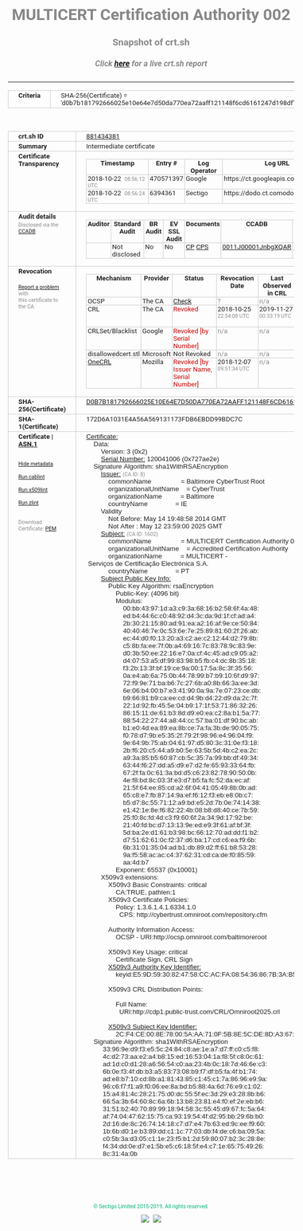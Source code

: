 # MULTICERT Certification Authority 002
### Snapshot of crt.sh
##### Click [here](https://crt.sh/?q=D0B7B181792666025E10E64E7D50DA770EA72AAFF121148F6CD6161247D198DF) for a live crt.sh report

---
<!DOCTYPE HTML PUBLIC "-//W3C//DTD HTML 4.0 Transitional//EN">
<HTML>
<HEAD>
  <META http-equiv="Content-Type" content="text/html; charset=UTF-8">
  <TITLE>crt.sh | d0b7b181792666025e10e64e7d50da770ea72aaff121148f6cd6161247d198df</TITLE>
  <META name="description" content="Free CT Log Certificate Search Tool from Sectigo (formerly Comodo CA)">
  <META name="keywords" content="crt.sh, CT, Certificate Transparency, Certificate Search, SSL Certificate, Sectigo, Comodo CA">
  <LINK href="//fonts.googleapis.com/css?family=Roboto+Mono|Roboto:400,400i,700,700i" rel="stylesheet">
  <STYLE type="text/css">
    a {
      white-space: nowrap;
    }
    body {
      color: #888888;
      font: 12pt Roboto, sans-serif;
      padding-top: 10px;
      text-align: center
    }
    form {
      margin: 0px
    }
    span {
      border-radius: 10px
    }
    span.heading {
      color: #888888;
      font: 12pt Roboto, sans-serif
    }
    span.title {
      background-color: #00B373;
      color: #FFFFFF;
      font: bold 18pt Roboto, sans-serif;
      padding: 0px 5px
    }
    span.text {
      color: #888888;
      font: 10pt Roboto, sans-serif
    }
    span.whiteongrey {
      background-color: #D9D9D6;
      color: #FFFFFF;
      font: bold 18pt Roboto, sans-serif;
      padding: 0px 5px
    }
    table {
      border-collapse: collapse;
      color: #222222;
      font: 10pt Roboto, sans-serif;
      margin-left: auto;
      margin-right: auto
    }
    table.options {
      border: none;
      margin-left: 10px
    }
    td, th {
      border: 1px solid #CCCCCC;
      padding: 0px 2px;
      text-align: left;
      vertical-align: top
    }
    td.outer, th.outer {
      border: 1px solid #CCCCCC;
      padding: 2px 20px;
      text-align: left
    }
    th.heading {
      color: #888888;
      font: bold italic 12pt Roboto, sans-serif;
      padding: 20px 0px 0px;
      text-align: center
    }
    th.options, td.options {
      border: none;
      vertical-align: middle
    }
    td.text {
      font: 10pt "Roboto Mono", sans-serif;
      padding: 2px 20px
    }
    td.heading {
      border: none;
      color: #888888;
      font: 12pt Roboto, sans-serif;
      padding-top: 20px;
      text-align: center
    }
    table.lint td, th {
      text-align: center
    }
    .button {
      background-color: #00B373;
      border-radius: 10px;
      color: #FFFFFF;
      font: bold 13pt Roboto, sans-serif
    }
    .copyright {
      font: 8pt Roboto, sans-serif;
      color: #00B373
    }
    .input {
      border: 1px solid #888888;
      font-weight: bold;
      text-align: center
    }
    .small {
      font: 8pt Roboto, sans-serif;
      color: #888888
    }
    .error {
      background-color: #FFDFDF;
      color: #CC0000;
      font-weight: bold
    }
    .fatal {
      background-color: #0000AA;
      color: #FFFFFF;
      font-weight: bold
    }
    .notice {
      background-color: #FFFFDF;
      color: #606000
    }
    .warning {
      background-color: #FFEFDF;
      color: #DF6000
    }
  </STYLE>
</HEAD>
<BODY>

<TABLE>
  <TR>
    <TH class="outer">Criteria</TH>
    <TD class="outer">SHA-256(Certificate) = 'd0b7b181792666025e10e64e7d50da770ea72aaff121148f6cd6161247d198df'</TD>
  </TR>
</TABLE>
<BR>
<TABLE>
  <TR>
    <TH class="outer">crt.sh ID</TH>
    <TD class="outer"><A href="?id=881434381">881434381</A></TD>
  </TR>
  <TR>
    <TH class="outer">Summary</TH>
    <TD class="outer">Intermediate certificate</TD>
  </TR>
  <TR>
    <TH class="outer">Certificate<BR>Transparency</TH>
    <TD class="outer">
<TABLE class="options" style="margin-left:0px">
  <TR>
    <TH>Timestamp</TH>
    <TH>Entry #</TH>
    <TH>Log Operator</TH>
    <TH>Log URL</TH>
  </TR>
  <TR>
    <TD>2018-10-22&nbsp; <FONT class="small">08:56:12 UTC</FONT></TD>
    <TD>470571397</TD>
    <TD>Google</TD>
    <TD>https://ct.googleapis.com/rocketeer</TD>
  </TR>
  <TR>
    <TD>2018-10-22&nbsp; <FONT class="small">08:56:24 UTC</FONT></TD>
    <TD>6394361</TD>
    <TD>Sectigo</TD>
    <TD>https://dodo.ct.comodo.com</TD>
  </TR>
</TABLE>
    </TD>
  </TR>
  <TR>
    <TH class="outer">Audit details<BR>
      <DIV class="small" style="padding-top:3px">Disclosed via the
        <A href="//ccadb-public.secure.force.com/mozilla/PublicAllIntermediateCerts" target="_blank">CCADB</A></DIV>
    </TH>
    <TD class="outer">
<TABLE class="options" style="margin-left:0px">
  <TR>
    <TH>Auditor</TH>
    <TH>Standard Audit</TH>
    <TH>BR Audit</TH>
    <TH>EV SSL Audit</TH>
    <TH>Documents</TH>
    <TH>CCADB</TH>
    <TH>Root Owner / Certificate</TH>
  </TR>
  <TR>
    <TD style="vertical-align:middle"></TD>
    <TD>Not disclosed    <TD>No    <TD>No    <TD>
      <A href="https://content.digicert.com/wp-content/uploads/2019/04/DigiCert_CP_v418.pdf" target="blank">CP</A>
      <A href="https://content.digicert.com/wp-content/uploads/2019/04/DigiCert_CPS_v418.pdf" target="blank">CPS</A>
    </TD>
    <TD><A href="//ccadb.force.com/0011J00001JnbgXQAR" target="_blank">0011J00001JnbgXQAR</A></TD>
    <TD><A href="/?id=76">DigiCert</A></TD>
  </TR>
</TABLE>
    </TD>
  </TR>
  <TR>
    <TH class="outer">Revocation<BR><BR>
      <DIV class="small" style="padding-top:3px"><A href="?id=881434381&opt=problemreporting">Report a problem</A> with<BR>this certificate to the CA</DIV></TH>
    <TD class="outer">
      <TABLE class="options" style="margin-left:0px">
        <TR>
          <TH>Mechanism</TH>
          <TH>Provider</TH>
          <TH>Status</TH>
          <TH>Revocation Date</TH>
          <TH>Last Observed in CRL</TH>
          <TH>Last Checked <SPAN style="color:#CC0000;vertical-align:middle;font-size:70%;font-weight:normal">(Error)</SPAN></TH>
        </TR>
        <TR>
          <TD>OCSP</TD>
          <TD>The CA</TD>
          <TD><A href="?id=881434381&opt=ocsp">Check</A></TD>
          <TD><SPAN style="color:#888888">?</SPAN></TD>
          <TD><SPAN style="color:#888888">n/a</SPAN></TD>
          <TD><SPAN style="color:#888888">?</SPAN></TD>
        </TR>
        <TR>
          <TD>CRL</TD>
          <TD>The CA</TD>
          <TD><SPAN style="color:#CC0000">Revoked</SPAN></TD><TD>2018-10-25&nbsp; <FONT class="small">22:54:08 UTC</FONT></TD><TD>2019-11-27&nbsp; <FONT class="small">00:33:19 UTC</FONT></TD><TD>2019-12-04&nbsp; <FONT class="small">20:05:09 UTC</FONT></TD>
        </TR>
        <TR>
          <TD>CRLSet/Blacklist</TD>
          <TD>Google</TD>
          <TD><SPAN style="color:#CC0000">Revoked [by Serial Number]</SPAN></TD>
          <TD><SPAN style="color:#888888">n/a</SPAN></TD>
          <TD><SPAN style="color:#888888">n/a</SPAN></TD>
          <TD><SPAN style="color:#888888">n/a</SPAN></TD>
        </TR>
        <TR>
          <TD>disallowedcert.stl</TD>
          <TD>Microsoft</TD>
          <TD>Not Revoked</TD>
          <TD><SPAN style="color:#888888">n/a</SPAN></TD>
          <TD><SPAN style="color:#888888">n/a</SPAN></TD>
          <TD><SPAN style="color:#888888">n/a</SPAN></TD>
        </TR>
        <TR>
          <TD><A href="/mozilla-onecrl" target="_blank">OneCRL</A></TD>
          <TD>Mozilla</TD>
          <TD><SPAN style="color:#CC0000">Revoked [by Issuer Name, Serial Number]</SPAN></TD><TD>2018-12-07&nbsp; <FONT class="small">09:51:34 UTC</FONT></TD>
          <TD><SPAN style="color:#888888">n/a</SPAN></TD>
          <TD><SPAN style="color:#888888">n/a</SPAN></TD>
        </TR>
      </TABLE>
    </TD>
  </TR>
  <TR>
    <TH class="outer">SHA-256(Certificate)</TH>
    <TD class="outer"><A href="//censys.io/certificates/d0b7b181792666025e10e64e7d50da770ea72aaff121148f6cd6161247d198df">D0B7B181792666025E10E64E7D50DA770EA72AAFF121148F6CD6161247D198DF</A></TD>
  </TR>
  <TR>
    <TH class="outer">SHA-1(Certificate)</TH>
    <TD class="outer">172D6A1031E4A56A569131173FDB6EBDD99BDC7C</TD>
  </TR>
  <TR>
    <TH class="outer">Certificate | <A href="?asn1=881434381">ASN.1</A>
      <SPAN class="small"><BR>
      <BR><BR><A href="?id=881434381&opt=nometadata">Hide metadata</A>
      <BR><BR><A href="?id=881434381&opt=cablint">Run cablint</A>
      <BR><BR><A href="?id=881434381&opt=x509lint">Run x509lint</A>
      <BR><BR><A href="?id=881434381&opt=zlint">Run zlint</A>
      <BR><BR><BR>Download Certificate: <A href="?d=881434381">PEM</A>
      </SPAN>
    </TH>
    <TD class="text"><A href="?d=881434381">Certificate:</A><BR>&nbsp;&nbsp;&nbsp;&nbsp;Data:<BR>&nbsp;&nbsp;&nbsp;&nbsp;&nbsp;&nbsp;&nbsp;&nbsp;Version:&nbsp;3&nbsp;(0x2)<BR>&nbsp;&nbsp;&nbsp;&nbsp;&nbsp;&nbsp;&nbsp;&nbsp;<A href="?serial=0727ae2e">Serial&nbsp;Number:</A>&nbsp;120041006&nbsp;(0x727ae2e)<BR>&nbsp;&nbsp;&nbsp;&nbsp;Signature&nbsp;Algorithm:&nbsp;sha1WithRSAEncryption<BR>&nbsp;&nbsp;&nbsp;&nbsp;&nbsp;&nbsp;&nbsp;&nbsp;<A href="?caid=8">Issuer:</A> <SPAN class="small">(CA ID: 8)</SPAN><BR>&nbsp;&nbsp;&nbsp;&nbsp;&nbsp;&nbsp;&nbsp;&nbsp;&nbsp;&nbsp;&nbsp;&nbsp;commonName&nbsp;&nbsp;&nbsp;&nbsp;&nbsp;&nbsp;&nbsp;&nbsp;&nbsp;&nbsp;&nbsp;&nbsp;&nbsp;&nbsp;&nbsp;&nbsp;=&nbsp;Baltimore&nbsp;CyberTrust&nbsp;Root<BR>&nbsp;&nbsp;&nbsp;&nbsp;&nbsp;&nbsp;&nbsp;&nbsp;&nbsp;&nbsp;&nbsp;&nbsp;organizationalUnitName&nbsp;&nbsp;&nbsp;&nbsp;=&nbsp;CyberTrust<BR>&nbsp;&nbsp;&nbsp;&nbsp;&nbsp;&nbsp;&nbsp;&nbsp;&nbsp;&nbsp;&nbsp;&nbsp;organizationName&nbsp;&nbsp;&nbsp;&nbsp;&nbsp;&nbsp;&nbsp;&nbsp;&nbsp;&nbsp;=&nbsp;Baltimore<BR>&nbsp;&nbsp;&nbsp;&nbsp;&nbsp;&nbsp;&nbsp;&nbsp;&nbsp;&nbsp;&nbsp;&nbsp;countryName&nbsp;&nbsp;&nbsp;&nbsp;&nbsp;&nbsp;&nbsp;&nbsp;&nbsp;&nbsp;&nbsp;&nbsp;&nbsp;&nbsp;&nbsp;=&nbsp;IE<BR>&nbsp;&nbsp;&nbsp;&nbsp;&nbsp;&nbsp;&nbsp;&nbsp;Validity<BR>&nbsp;&nbsp;&nbsp;&nbsp;&nbsp;&nbsp;&nbsp;&nbsp;&nbsp;&nbsp;&nbsp;&nbsp;Not&nbsp;Before:&nbsp;May&nbsp;14&nbsp;19:48:58&nbsp;2014&nbsp;GMT<BR>&nbsp;&nbsp;&nbsp;&nbsp;&nbsp;&nbsp;&nbsp;&nbsp;&nbsp;&nbsp;&nbsp;&nbsp;Not&nbsp;After&nbsp;:&nbsp;May&nbsp;12&nbsp;23:59:00&nbsp;2025&nbsp;GMT<BR>&nbsp;&nbsp;&nbsp;&nbsp;&nbsp;&nbsp;&nbsp;&nbsp;<A href="?caid=1602">Subject:</A> <SPAN class="small">(CA ID: 1602)</SPAN><BR>&nbsp;&nbsp;&nbsp;&nbsp;&nbsp;&nbsp;&nbsp;&nbsp;&nbsp;&nbsp;&nbsp;&nbsp;commonName&nbsp;&nbsp;&nbsp;&nbsp;&nbsp;&nbsp;&nbsp;&nbsp;&nbsp;&nbsp;&nbsp;&nbsp;&nbsp;&nbsp;&nbsp;&nbsp;=&nbsp;MULTICERT&nbsp;Certification&nbsp;Authority&nbsp;002<BR>&nbsp;&nbsp;&nbsp;&nbsp;&nbsp;&nbsp;&nbsp;&nbsp;&nbsp;&nbsp;&nbsp;&nbsp;organizationalUnitName&nbsp;&nbsp;&nbsp;&nbsp;=&nbsp;Accredited&nbsp;Certification&nbsp;Authority<BR>&nbsp;&nbsp;&nbsp;&nbsp;&nbsp;&nbsp;&nbsp;&nbsp;&nbsp;&nbsp;&nbsp;&nbsp;organizationName&nbsp;&nbsp;&nbsp;&nbsp;&nbsp;&nbsp;&nbsp;&nbsp;&nbsp;&nbsp;=&nbsp;MULTICERT&nbsp;-&nbsp;Serviços&nbsp;de&nbsp;Certificação&nbsp;Electrónica&nbsp;S.A.<BR>&nbsp;&nbsp;&nbsp;&nbsp;&nbsp;&nbsp;&nbsp;&nbsp;&nbsp;&nbsp;&nbsp;&nbsp;countryName&nbsp;&nbsp;&nbsp;&nbsp;&nbsp;&nbsp;&nbsp;&nbsp;&nbsp;&nbsp;&nbsp;&nbsp;&nbsp;&nbsp;&nbsp;=&nbsp;PT<BR>&nbsp;&nbsp;&nbsp;&nbsp;&nbsp;&nbsp;&nbsp;&nbsp;<A href="?spkisha256=58cd9f9f726c3bf8838663ffdf99771182420d15add5c3b80e19ae3993af3271">Subject&nbsp;Public&nbsp;Key&nbsp;Info:</A><BR>&nbsp;&nbsp;&nbsp;&nbsp;&nbsp;&nbsp;&nbsp;&nbsp;&nbsp;&nbsp;&nbsp;&nbsp;Public&nbsp;Key&nbsp;Algorithm:&nbsp;rsaEncryption<BR>&nbsp;&nbsp;&nbsp;&nbsp;&nbsp;&nbsp;&nbsp;&nbsp;&nbsp;&nbsp;&nbsp;&nbsp;&nbsp;&nbsp;&nbsp;&nbsp;Public-Key:&nbsp;(4096&nbsp;bit)<BR>&nbsp;&nbsp;&nbsp;&nbsp;&nbsp;&nbsp;&nbsp;&nbsp;&nbsp;&nbsp;&nbsp;&nbsp;&nbsp;&nbsp;&nbsp;&nbsp;Modulus:<BR>&nbsp;&nbsp;&nbsp;&nbsp;&nbsp;&nbsp;&nbsp;&nbsp;&nbsp;&nbsp;&nbsp;&nbsp;&nbsp;&nbsp;&nbsp;&nbsp;&nbsp;&nbsp;&nbsp;&nbsp;00:bb:43:97:1d:a3:c9:3a:68:16:b2:58:6f:4a:48:<BR>&nbsp;&nbsp;&nbsp;&nbsp;&nbsp;&nbsp;&nbsp;&nbsp;&nbsp;&nbsp;&nbsp;&nbsp;&nbsp;&nbsp;&nbsp;&nbsp;&nbsp;&nbsp;&nbsp;&nbsp;ed:b4:44:6c:c0:48:92:d4:3c:da:9d:1f:cf:ad:a4:<BR>&nbsp;&nbsp;&nbsp;&nbsp;&nbsp;&nbsp;&nbsp;&nbsp;&nbsp;&nbsp;&nbsp;&nbsp;&nbsp;&nbsp;&nbsp;&nbsp;&nbsp;&nbsp;&nbsp;&nbsp;2b:30:21:15:80:ad:91:ea:a2:16:af:9e:ce:50:84:<BR>&nbsp;&nbsp;&nbsp;&nbsp;&nbsp;&nbsp;&nbsp;&nbsp;&nbsp;&nbsp;&nbsp;&nbsp;&nbsp;&nbsp;&nbsp;&nbsp;&nbsp;&nbsp;&nbsp;&nbsp;40:40:46:7e:0c:53:6e:7e:25:89:81:60:2f:26:ab:<BR>&nbsp;&nbsp;&nbsp;&nbsp;&nbsp;&nbsp;&nbsp;&nbsp;&nbsp;&nbsp;&nbsp;&nbsp;&nbsp;&nbsp;&nbsp;&nbsp;&nbsp;&nbsp;&nbsp;&nbsp;ec:44:d0:f0:13:20:a3:c2:ae:c2:12:44:d2:79:8b:<BR>&nbsp;&nbsp;&nbsp;&nbsp;&nbsp;&nbsp;&nbsp;&nbsp;&nbsp;&nbsp;&nbsp;&nbsp;&nbsp;&nbsp;&nbsp;&nbsp;&nbsp;&nbsp;&nbsp;&nbsp;c5:8b:fa:ee:7f:0b:a4:69:16:7c:83:78:9c:83:9e:<BR>&nbsp;&nbsp;&nbsp;&nbsp;&nbsp;&nbsp;&nbsp;&nbsp;&nbsp;&nbsp;&nbsp;&nbsp;&nbsp;&nbsp;&nbsp;&nbsp;&nbsp;&nbsp;&nbsp;&nbsp;d0:3b:50:ee:22:16:e7:0a:cf:4c:45:ad:c9:05:a2:<BR>&nbsp;&nbsp;&nbsp;&nbsp;&nbsp;&nbsp;&nbsp;&nbsp;&nbsp;&nbsp;&nbsp;&nbsp;&nbsp;&nbsp;&nbsp;&nbsp;&nbsp;&nbsp;&nbsp;&nbsp;d4:07:53:a5:df:99:83:98:b5:fb:c4:dc:8b:35:18:<BR>&nbsp;&nbsp;&nbsp;&nbsp;&nbsp;&nbsp;&nbsp;&nbsp;&nbsp;&nbsp;&nbsp;&nbsp;&nbsp;&nbsp;&nbsp;&nbsp;&nbsp;&nbsp;&nbsp;&nbsp;f3:2b:13:3f:bf:19:ce:9a:00:17:5a:8c:3f:35:56:<BR>&nbsp;&nbsp;&nbsp;&nbsp;&nbsp;&nbsp;&nbsp;&nbsp;&nbsp;&nbsp;&nbsp;&nbsp;&nbsp;&nbsp;&nbsp;&nbsp;&nbsp;&nbsp;&nbsp;&nbsp;0a:e4:ab:6a:75:0b:44:78:99:b7:b9:10:6f:d9:97:<BR>&nbsp;&nbsp;&nbsp;&nbsp;&nbsp;&nbsp;&nbsp;&nbsp;&nbsp;&nbsp;&nbsp;&nbsp;&nbsp;&nbsp;&nbsp;&nbsp;&nbsp;&nbsp;&nbsp;&nbsp;72:f9:9e:71:ba:b6:7c:27:6b:a0:8b:66:3a:ee:3d:<BR>&nbsp;&nbsp;&nbsp;&nbsp;&nbsp;&nbsp;&nbsp;&nbsp;&nbsp;&nbsp;&nbsp;&nbsp;&nbsp;&nbsp;&nbsp;&nbsp;&nbsp;&nbsp;&nbsp;&nbsp;6e:06:b4:00:b7:e3:41:90:0a:9a:7e:07:23:ce:db:<BR>&nbsp;&nbsp;&nbsp;&nbsp;&nbsp;&nbsp;&nbsp;&nbsp;&nbsp;&nbsp;&nbsp;&nbsp;&nbsp;&nbsp;&nbsp;&nbsp;&nbsp;&nbsp;&nbsp;&nbsp;b9:66:81:b9:ca:ee:cd:d4:9b:d4:22:d9:da:2c:7f:<BR>&nbsp;&nbsp;&nbsp;&nbsp;&nbsp;&nbsp;&nbsp;&nbsp;&nbsp;&nbsp;&nbsp;&nbsp;&nbsp;&nbsp;&nbsp;&nbsp;&nbsp;&nbsp;&nbsp;&nbsp;22:1d:92:fb:45:5e:04:b9:17:1f:53:71:86:32:26:<BR>&nbsp;&nbsp;&nbsp;&nbsp;&nbsp;&nbsp;&nbsp;&nbsp;&nbsp;&nbsp;&nbsp;&nbsp;&nbsp;&nbsp;&nbsp;&nbsp;&nbsp;&nbsp;&nbsp;&nbsp;86:15:11:de:61:b3:8d:d9:e0:ea:c2:8a:b1:5a:77:<BR>&nbsp;&nbsp;&nbsp;&nbsp;&nbsp;&nbsp;&nbsp;&nbsp;&nbsp;&nbsp;&nbsp;&nbsp;&nbsp;&nbsp;&nbsp;&nbsp;&nbsp;&nbsp;&nbsp;&nbsp;88:54:22:27:44:a8:44:cc:57:ba:01:df:90:bc:ab:<BR>&nbsp;&nbsp;&nbsp;&nbsp;&nbsp;&nbsp;&nbsp;&nbsp;&nbsp;&nbsp;&nbsp;&nbsp;&nbsp;&nbsp;&nbsp;&nbsp;&nbsp;&nbsp;&nbsp;&nbsp;b1:e0:4d:ea:89:ea:8b:ce:7a:fa:3b:de:90:05:75:<BR>&nbsp;&nbsp;&nbsp;&nbsp;&nbsp;&nbsp;&nbsp;&nbsp;&nbsp;&nbsp;&nbsp;&nbsp;&nbsp;&nbsp;&nbsp;&nbsp;&nbsp;&nbsp;&nbsp;&nbsp;f0:78:d7:9b:e5:35:2f:79:2f:98:96:e4:96:04:f9:<BR>&nbsp;&nbsp;&nbsp;&nbsp;&nbsp;&nbsp;&nbsp;&nbsp;&nbsp;&nbsp;&nbsp;&nbsp;&nbsp;&nbsp;&nbsp;&nbsp;&nbsp;&nbsp;&nbsp;&nbsp;9e:64:9b:75:ab:04:61:97:d5:80:3c:31:0e:f3:18:<BR>&nbsp;&nbsp;&nbsp;&nbsp;&nbsp;&nbsp;&nbsp;&nbsp;&nbsp;&nbsp;&nbsp;&nbsp;&nbsp;&nbsp;&nbsp;&nbsp;&nbsp;&nbsp;&nbsp;&nbsp;2b:f6:20:c5:44:a9:b0:5e:63:5b:5d:4b:c2:ea:2c:<BR>&nbsp;&nbsp;&nbsp;&nbsp;&nbsp;&nbsp;&nbsp;&nbsp;&nbsp;&nbsp;&nbsp;&nbsp;&nbsp;&nbsp;&nbsp;&nbsp;&nbsp;&nbsp;&nbsp;&nbsp;a9:3a:85:b5:60:87:cb:5c:35:7a:99:bb:df:49:34:<BR>&nbsp;&nbsp;&nbsp;&nbsp;&nbsp;&nbsp;&nbsp;&nbsp;&nbsp;&nbsp;&nbsp;&nbsp;&nbsp;&nbsp;&nbsp;&nbsp;&nbsp;&nbsp;&nbsp;&nbsp;63:44:f6:27:dd:a5:d9:e7:d2:fe:65:93:33:64:fb:<BR>&nbsp;&nbsp;&nbsp;&nbsp;&nbsp;&nbsp;&nbsp;&nbsp;&nbsp;&nbsp;&nbsp;&nbsp;&nbsp;&nbsp;&nbsp;&nbsp;&nbsp;&nbsp;&nbsp;&nbsp;67:2f:fa:0c:61:3a:bd:d5:c6:23:82:78:90:50:0b:<BR>&nbsp;&nbsp;&nbsp;&nbsp;&nbsp;&nbsp;&nbsp;&nbsp;&nbsp;&nbsp;&nbsp;&nbsp;&nbsp;&nbsp;&nbsp;&nbsp;&nbsp;&nbsp;&nbsp;&nbsp;4e:f8:bd:8c:03:3f:e3:d7:b5:fa:fc:52:da:ec:af:<BR>&nbsp;&nbsp;&nbsp;&nbsp;&nbsp;&nbsp;&nbsp;&nbsp;&nbsp;&nbsp;&nbsp;&nbsp;&nbsp;&nbsp;&nbsp;&nbsp;&nbsp;&nbsp;&nbsp;&nbsp;21:5f:64:ee:85:cd:a2:6f:04:41:05:49:8b:0b:ad:<BR>&nbsp;&nbsp;&nbsp;&nbsp;&nbsp;&nbsp;&nbsp;&nbsp;&nbsp;&nbsp;&nbsp;&nbsp;&nbsp;&nbsp;&nbsp;&nbsp;&nbsp;&nbsp;&nbsp;&nbsp;65:c8:e7:fb:87:14:9a:ef:f6:12:f3:eb:e8:0b:c7:<BR>&nbsp;&nbsp;&nbsp;&nbsp;&nbsp;&nbsp;&nbsp;&nbsp;&nbsp;&nbsp;&nbsp;&nbsp;&nbsp;&nbsp;&nbsp;&nbsp;&nbsp;&nbsp;&nbsp;&nbsp;b5:d7:8c:55:71:12:a9:bd:e5:2d:7b:0e:74:14:38:<BR>&nbsp;&nbsp;&nbsp;&nbsp;&nbsp;&nbsp;&nbsp;&nbsp;&nbsp;&nbsp;&nbsp;&nbsp;&nbsp;&nbsp;&nbsp;&nbsp;&nbsp;&nbsp;&nbsp;&nbsp;e1:42:1e:8e:f6:82:22:4b:08:b8:d8:40:ce:7b:59:<BR>&nbsp;&nbsp;&nbsp;&nbsp;&nbsp;&nbsp;&nbsp;&nbsp;&nbsp;&nbsp;&nbsp;&nbsp;&nbsp;&nbsp;&nbsp;&nbsp;&nbsp;&nbsp;&nbsp;&nbsp;25:f0:8c:fd:4d:c3:f9:60:6f:2a:34:9d:17:92:be:<BR>&nbsp;&nbsp;&nbsp;&nbsp;&nbsp;&nbsp;&nbsp;&nbsp;&nbsp;&nbsp;&nbsp;&nbsp;&nbsp;&nbsp;&nbsp;&nbsp;&nbsp;&nbsp;&nbsp;&nbsp;21:40:fd:bc:d7:13:13:9e:ed:e9:3f:61:af:bf:3f:<BR>&nbsp;&nbsp;&nbsp;&nbsp;&nbsp;&nbsp;&nbsp;&nbsp;&nbsp;&nbsp;&nbsp;&nbsp;&nbsp;&nbsp;&nbsp;&nbsp;&nbsp;&nbsp;&nbsp;&nbsp;5d:ba:2e:d1:61:b3:98:bc:66:12:70:ad:dd:f1:b2:<BR>&nbsp;&nbsp;&nbsp;&nbsp;&nbsp;&nbsp;&nbsp;&nbsp;&nbsp;&nbsp;&nbsp;&nbsp;&nbsp;&nbsp;&nbsp;&nbsp;&nbsp;&nbsp;&nbsp;&nbsp;d7:51:62:61:0c:f2:37:d6:ba:17:cd:c6:ea:f9:6b:<BR>&nbsp;&nbsp;&nbsp;&nbsp;&nbsp;&nbsp;&nbsp;&nbsp;&nbsp;&nbsp;&nbsp;&nbsp;&nbsp;&nbsp;&nbsp;&nbsp;&nbsp;&nbsp;&nbsp;&nbsp;6b:31:01:35:04:ad:b1:db:89:d2:ff:61:b8:53:28:<BR>&nbsp;&nbsp;&nbsp;&nbsp;&nbsp;&nbsp;&nbsp;&nbsp;&nbsp;&nbsp;&nbsp;&nbsp;&nbsp;&nbsp;&nbsp;&nbsp;&nbsp;&nbsp;&nbsp;&nbsp;9a:f5:58:ac:ac:c4:37:62:31:cd:ca:de:f0:85:59:<BR>&nbsp;&nbsp;&nbsp;&nbsp;&nbsp;&nbsp;&nbsp;&nbsp;&nbsp;&nbsp;&nbsp;&nbsp;&nbsp;&nbsp;&nbsp;&nbsp;&nbsp;&nbsp;&nbsp;&nbsp;aa:4d:b7<BR>&nbsp;&nbsp;&nbsp;&nbsp;&nbsp;&nbsp;&nbsp;&nbsp;&nbsp;&nbsp;&nbsp;&nbsp;&nbsp;&nbsp;&nbsp;&nbsp;Exponent:&nbsp;65537&nbsp;(0x10001)<BR>&nbsp;&nbsp;&nbsp;&nbsp;&nbsp;&nbsp;&nbsp;&nbsp;X509v3&nbsp;extensions:<BR>&nbsp;&nbsp;&nbsp;&nbsp;&nbsp;&nbsp;&nbsp;&nbsp;&nbsp;&nbsp;&nbsp;&nbsp;X509v3&nbsp;Basic&nbsp;Constraints:&nbsp;critical<BR>&nbsp;&nbsp;&nbsp;&nbsp;&nbsp;&nbsp;&nbsp;&nbsp;&nbsp;&nbsp;&nbsp;&nbsp;&nbsp;&nbsp;&nbsp;&nbsp;CA:TRUE,&nbsp;pathlen:1<BR>&nbsp;&nbsp;&nbsp;&nbsp;&nbsp;&nbsp;&nbsp;&nbsp;&nbsp;&nbsp;&nbsp;&nbsp;X509v3&nbsp;Certificate&nbsp;Policies:&nbsp;<BR>&nbsp;&nbsp;&nbsp;&nbsp;&nbsp;&nbsp;&nbsp;&nbsp;&nbsp;&nbsp;&nbsp;&nbsp;&nbsp;&nbsp;&nbsp;&nbsp;Policy:&nbsp;1.3.6.1.4.1.6334.1.0<BR>&nbsp;&nbsp;&nbsp;&nbsp;&nbsp;&nbsp;&nbsp;&nbsp;&nbsp;&nbsp;&nbsp;&nbsp;&nbsp;&nbsp;&nbsp;&nbsp;&nbsp;&nbsp;CPS:&nbsp;http://cybertrust.omniroot.com/repository.cfm<BR><BR>&nbsp;&nbsp;&nbsp;&nbsp;&nbsp;&nbsp;&nbsp;&nbsp;&nbsp;&nbsp;&nbsp;&nbsp;Authority&nbsp;Information&nbsp;Access:&nbsp;<BR>&nbsp;&nbsp;&nbsp;&nbsp;&nbsp;&nbsp;&nbsp;&nbsp;&nbsp;&nbsp;&nbsp;&nbsp;&nbsp;&nbsp;&nbsp;&nbsp;OCSP&nbsp;-&nbsp;URI:http://ocsp.omniroot.com/baltimoreroot<BR><BR>&nbsp;&nbsp;&nbsp;&nbsp;&nbsp;&nbsp;&nbsp;&nbsp;&nbsp;&nbsp;&nbsp;&nbsp;X509v3&nbsp;Key&nbsp;Usage:&nbsp;critical<BR>&nbsp;&nbsp;&nbsp;&nbsp;&nbsp;&nbsp;&nbsp;&nbsp;&nbsp;&nbsp;&nbsp;&nbsp;&nbsp;&nbsp;&nbsp;&nbsp;Certificate&nbsp;Sign,&nbsp;CRL&nbsp;Sign<BR>&nbsp;&nbsp;&nbsp;&nbsp;&nbsp;&nbsp;&nbsp;&nbsp;&nbsp;&nbsp;&nbsp;&nbsp;<A href="?ski=e59d5930824758ccacfa085436867b3ab5044df0">X509v3&nbsp;Authority&nbsp;Key&nbsp;Identifier:</A><BR>&nbsp;&nbsp;&nbsp;&nbsp;&nbsp;&nbsp;&nbsp;&nbsp;&nbsp;&nbsp;&nbsp;&nbsp;&nbsp;&nbsp;&nbsp;&nbsp;keyid:E5:9D:59:30:82:47:58:CC:AC:FA:08:54:36:86:7B:3A:B5:04:4D:F0<BR><BR>&nbsp;&nbsp;&nbsp;&nbsp;&nbsp;&nbsp;&nbsp;&nbsp;&nbsp;&nbsp;&nbsp;&nbsp;X509v3&nbsp;CRL&nbsp;Distribution&nbsp;Points:&nbsp;<BR><BR>&nbsp;&nbsp;&nbsp;&nbsp;&nbsp;&nbsp;&nbsp;&nbsp;&nbsp;&nbsp;&nbsp;&nbsp;&nbsp;&nbsp;&nbsp;&nbsp;Full&nbsp;Name:<BR>&nbsp;&nbsp;&nbsp;&nbsp;&nbsp;&nbsp;&nbsp;&nbsp;&nbsp;&nbsp;&nbsp;&nbsp;&nbsp;&nbsp;&nbsp;&nbsp;&nbsp;&nbsp;URI:http://cdp1.public-trust.com/CRL/Omniroot2025.crl<BR><BR>&nbsp;&nbsp;&nbsp;&nbsp;&nbsp;&nbsp;&nbsp;&nbsp;&nbsp;&nbsp;&nbsp;&nbsp;<A href="?ski=2cf4ce008e78005aaa710f5b8e5cde8da367e44f">X509v3&nbsp;Subject&nbsp;Key&nbsp;Identifier:</A><BR>&nbsp;&nbsp;&nbsp;&nbsp;&nbsp;&nbsp;&nbsp;&nbsp;&nbsp;&nbsp;&nbsp;&nbsp;&nbsp;&nbsp;&nbsp;&nbsp;2C:F4:CE:00:8E:78:00:5A:AA:71:0F:5B:8E:5C:DE:8D:A3:67:E4:4F<BR>&nbsp;&nbsp;&nbsp;&nbsp;Signature&nbsp;Algorithm:&nbsp;sha1WithRSAEncryption<BR>&nbsp;&nbsp;&nbsp;&nbsp;&nbsp;&nbsp;&nbsp;&nbsp;&nbsp;33:96:9e:d9:f3:e5:5c:24:84:c8:ae:1e:a7:d7:ff:c0:c5:f8:<BR>&nbsp;&nbsp;&nbsp;&nbsp;&nbsp;&nbsp;&nbsp;&nbsp;&nbsp;4c:d2:73:aa:e2:a4:b8:15:ed:16:53:04:1a:f8:5f:c8:0c:61:<BR>&nbsp;&nbsp;&nbsp;&nbsp;&nbsp;&nbsp;&nbsp;&nbsp;&nbsp;ad:1d:c0:d1:28:a6:56:54:c0:aa:23:4b:0c:18:7d:46:6e:c3:<BR>&nbsp;&nbsp;&nbsp;&nbsp;&nbsp;&nbsp;&nbsp;&nbsp;&nbsp;6b:0e:f3:4f:db:b3:a5:83:73:08:b9:f7:df:b5:fa:4f:b1:74:<BR>&nbsp;&nbsp;&nbsp;&nbsp;&nbsp;&nbsp;&nbsp;&nbsp;&nbsp;ad:e8:b7:10:cd:8b:a1:81:43:85:c1:45:c1:7a:86:96:e9:9a:<BR>&nbsp;&nbsp;&nbsp;&nbsp;&nbsp;&nbsp;&nbsp;&nbsp;&nbsp;96:c6:f7:f1:a9:f0:06:ee:8a:bd:b5:88:4a:6d:76:e9:c1:02:<BR>&nbsp;&nbsp;&nbsp;&nbsp;&nbsp;&nbsp;&nbsp;&nbsp;&nbsp;15:a4:81:4c:28:21:75:d0:dc:55:5f:ec:3d:29:e3:28:8b:b6:<BR>&nbsp;&nbsp;&nbsp;&nbsp;&nbsp;&nbsp;&nbsp;&nbsp;&nbsp;66:5a:3b:64:60:8c:6a:6b:13:b8:23:81:e4:f0:ef:2e:eb:b6:<BR>&nbsp;&nbsp;&nbsp;&nbsp;&nbsp;&nbsp;&nbsp;&nbsp;&nbsp;31:51:b2:40:70:89:99:18:94:58:3c:55:45:d9:67:fc:5a:64:<BR>&nbsp;&nbsp;&nbsp;&nbsp;&nbsp;&nbsp;&nbsp;&nbsp;&nbsp;af:74:04:47:62:15:75:ca:93:19:54:4f:d2:95:bb:29:6b:b0:<BR>&nbsp;&nbsp;&nbsp;&nbsp;&nbsp;&nbsp;&nbsp;&nbsp;&nbsp;2d:16:de:8c:26:74:14:18:c7:d7:e4:7b:63:ed:9c:ee:f9:60:<BR>&nbsp;&nbsp;&nbsp;&nbsp;&nbsp;&nbsp;&nbsp;&nbsp;&nbsp;1b:6b:d0:1e:b3:89:dd:c1:1c:77:03:db:f4:de:c6:ba:09:5a:<BR>&nbsp;&nbsp;&nbsp;&nbsp;&nbsp;&nbsp;&nbsp;&nbsp;&nbsp;c0:5b:3a:d3:05:c1:1e:23:f5:b1:2d:59:80:07:b2:3c:28:8e:<BR>&nbsp;&nbsp;&nbsp;&nbsp;&nbsp;&nbsp;&nbsp;&nbsp;&nbsp;f4:34:dd:0e:d7:e1:5b:e5:c6:18:5f:e4:c7:1e:65:75:49:26:<BR>&nbsp;&nbsp;&nbsp;&nbsp;&nbsp;&nbsp;&nbsp;&nbsp;&nbsp;8c:31:4a:0b<BR>    </TD>
  </TR>
</TABLE>

  <BR><BR><BR>

  <P class="copyright">&copy; Sectigo Limited 2015-2019. All rights reserved.</P>
  <DIV>
    <A href="https://sectigo.com/"><IMG src="/sectigo_s.png"></A>
    &nbsp;<A href="https://github.com/crtsh"><IMG src="/GitHub-Mark-32px.png"></A>
  </DIV>
</BODY>
</HTML>
